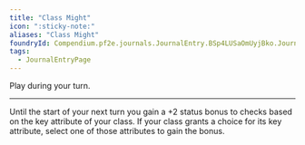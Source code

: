 ```yaml
---
title: "Class Might"
icon: ":sticky-note:"
aliases: "Class Might"
foundryId: Compendium.pf2e.journals.JournalEntry.BSp4LUSaOmUyjBko.JournalEntryPage.a68Phr1qsqVRPMVp
tags:
  - JournalEntryPage
---
```

Play during your turn.

* * *

Until the start of your next turn you gain a +2 status bonus to checks based on the key attribute of your class. If your class grants a choice for its key attribute, select one of those attributes to gain the bonus.